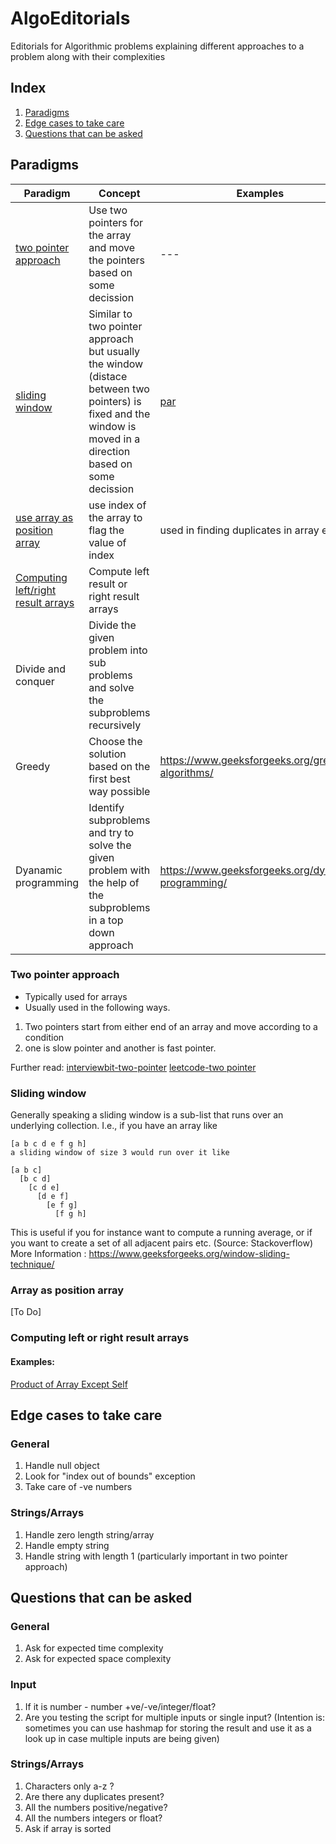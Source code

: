 # AlgoEditorials
Editorials for Algorithmic problems explaining different approaches to a problem along with their complexities

## Index

1. [Paradigms](#paradigms)
2. [Edge cases to take care](#edge-cases-to-take-care)
3. [Questions that can be asked](#questions-that-can-be-asked)


## Paradigms

| Paradigm | Concept | Examples |
| -------- | ------- | -------- |
| [two pointer approach](#two-pointer-approach) | Use two pointers for the array and move the pointers based on some decission | --- |
| [sliding window](#sliding-window) | Similar to two pointer approach but usually the window (distace between two pointers) is fixed and the window is moved in a direction based on some decission | [ par ](#algothoughts)
| [use array as position array](#array-as-position-array) | use index of the array to flag the value of index | used in finding duplicates in array etc |
| [Computing left/right result arrays](#computing-left-or-right-result-arrays) | Compute left result or right result arrays| |
| Divide and conquer | Divide the given problem into sub problems and solve the subproblems recursively | 
| Greedy | Choose the solution based on the first best way possible| https://www.geeksforgeeks.org/greedy-algorithms/ |
| Dyanamic programming | Identify subproblems and try to solve the given problem with the help of the subproblems in a top down approach |https://www.geeksforgeeks.org/dynamic-programming/ |

### Two pointer approach

- Typically used for arrays
- Usually used in the following ways.
1. Two pointers start from either end of an array and move according to a condition
2. one is slow pointer and another is fast pointer.

Further read: 
[interviewbit-two-pointer](https://www.interviewbit.com/tutorial/two-pointers/)
[leetcode-two pointer](https://leetcode.com/articles/two-pointer-technique/)

### Sliding window

Generally speaking a sliding window is a sub-list that runs over an underlying collection. I.e., if you have an array like
```
[a b c d e f g h]
a sliding window of size 3 would run over it like

[a b c]
  [b c d]
    [c d e]
      [d e f]
        [e f g]
          [f g h]
```

This is useful if you for instance want to compute a running average, or if you want to create a set of all adjacent pairs etc.
(Source: Stackoverflow)
More Information : https://www.geeksforgeeks.org/window-sliding-technique/

### Array as position array
[To Do] 


### Computing left or right result arrays

#### Examples:
[Product of Array Except Self](https://leetcode.com/problems/product-of-array-except-self/description/)

## Edge cases to take care

### General

1. Handle null object
2. Look for "index out of bounds" exception
3. Take care of -ve numbers


### Strings/Arrays

1. Handle zero length string/array
2. Handle empty string
3. Handle string with length 1 (particularly important in two pointer approach)


## Questions that can be asked

### General

1. Ask for expected time complexity
2. Ask for expected space complexity

### Input

1. If it is number - number +ve/-ve/integer/float?
2. Are you testing the script for multiple inputs or single input? (Intention is: sometimes you can use hashmap for storing the result and use it as a look up in case multiple inputs are being given)

### Strings/Arrays

1. Characters only a-z ?
2. Are there any duplicates present?
3. All the numbers positive/negative?
4. All the numbers integers or float?
5. Ask if array is sorted


